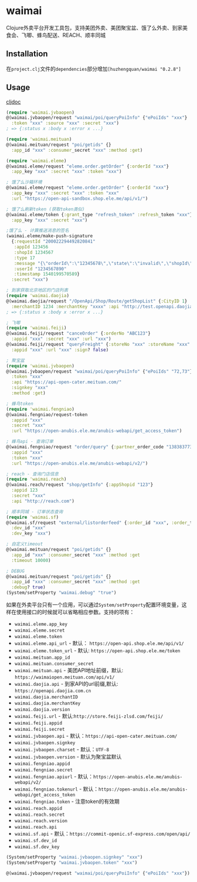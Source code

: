 # waimai

Clojure外卖平台开发工具包，支持美团外卖、美团聚宝盆、饿了么外卖、到家美食会、飞唧、蜂鸟配送、REACH、顺丰同城

## Installation

在`project.clj`文件的`dependencies`部分增加`[huzhengquan/waimai "0.2.8"]`

## Usage

[cljdoc](https://cljdoc.org/d/huzhengquan/waimai)

```clojure
(require 'waimai.jvbaopen)
@(waimai.jvbaopen/request "waimai/poi/queryPoiInfo" {"ePoiIds" "xxx"}
  :token "xxx" :source "xxx" :secret "xxx")
; => {:status x :body x :error x ...}

(require 'waimai.meituan)
@(waimai.meituan/request "poi/getids" {}
  :app_id "xxx" :consumer_secret "xxx" :method :get)

(require 'waimai.eleme)
@(waimai.eleme/request "eleme.order.getOrder" {:orderId "xxx"}
  :app_key "xxx" :secret "xxx" :token "xxx")

; 饿了么沙箱环境
@(waimai.eleme/request "eleme.order.getOrder" {:orderId "xxx"}
  :app_key "xxx" :secret "xxx" :token "xxx"
  :url "https://open-api-sandbox.shop.ele.me/api/v1/")

; 饿了么刷新token (获取token类似)
@(waimai.eleme/token {:grant_type "refresh_token" :refresh_token "xxx"}
  :app_key "xxx" :secret "xxx")

;饿了么 - 计算推送消息的签名
(waimai.eleme/make-push-signature
  {:requestId "200022294492820841"
   :appId 123456
   :shopId 1234567
   :type 17
   :message "{\"orderId\":\"12345678\",\"state\":\"invalid\",\"shopId\":1234567,\"updateTime\":1540199570,\"role\":1}"
   :userId "1234567890"
   :timestamp 1540199570589}
  :secret "xxx")

; 到家获取北京地区的门店列表
(require 'waimai.daojia)
@(waimai.daojia/request "/OpenApi/Shop/Route/getShopList" {:CityID 1}
  :merchantID 1234 :merchantKey "xxxx" :api "http://test.openapi.daojia.com.cn")
; => {:status x :body x :error x ...}

; 飞唧
(require 'waimai.feiji)
@(waimai.feiji/request "canceOrder" {:orderNo "ABC123"}
  :appid "xxx" :secret "xxx" :url "xxx")
@(waimai.feiji/request "queryFreight" {:storeNo "xxx" :storeName "xxx" :senderLng "xxx" ...}
  :appid "xxx" :url "xxx" :sign? false)

; 聚宝盆
(require 'waimai.jvbaopen)
@(waimai.jvbaopen/request "waimai/poi/queryPoiInfo" {"ePoiIds" "72,73"}
  :token "xxx"
  :api "https://api-open-cater.meituan.com/"
  :signkey "xxx"
  :method :get)

; 蜂鸟token
(require 'waimai.fengniao)
@(waimai.fengniao/request-token 
  :appid "xxx"
  :secret "xxx"
  :url "https://open-anubis.ele.me/anubis-webapi/get_access_token")

; 蜂鸟api - 查询订单
@(waimai.fengniao/request "order/query" {:partner_order_code "1383837732"}
  :appid "xxx"
  :token "xxx"
  :url "https://open-anubis.ele.me/anubis-webapi/v2/")

; reach - 查询门店信息
(require 'waimai.reach)
@(waimai.reach/request "shop/getInfo" {:appShopid "123"}
  :appid 123
  :secret "xxx"
  :api "http://reach.com")

; 顺丰同城 - 订单状态查询
(require 'waimai.sf)
@(waimai.sf/request "external/listorderfeed" {:order_id "xxx", :order_type 2}
  :dev_id "xxx"
  :dev_key "xxx")

; 自定义timeout
@(waimai.meituan/request "poi/getids" {}
  :app_id "xxx" :consumer_secret "xxx" :method :get
  :timeout 10000)

; DEBUG
@(waimai.meituan/request "poi/getids" {}
  :app_id "xxx" :consumer_secret "xxx" :method :get
  :debug? true)
(System/setProperty "waimai.debug" "true")

```

如果在外卖平台只有一个应用，可以通过`System/setProperty`配置环境变量，这样在使用接口的时候就可以省略相应参数。支持的项有：

* `waimai.eleme.app_key`
* `waimai.eleme.secret`
* `waimai.eleme.token`
* `waimai.eleme.api_url` - 默认： `https://open-api.shop.ele.me/api/v1/`
* `waimai.eleme.token_url` - 默认: `https://open-api.shop.ele.me/token`
* `waimai.meituan.app_id`
* `waimai.meituan.consumer_secret`
* `waimai.meituan.api` - 美团API地址前缀，默认: `https://waimaiopen.meituan.com/api/v1/`
* `waimai.daojia.api` - 到家API的url前缀,默认: `https://openapi.daojia.com.cn`
* `waimai.daojia.merchantID`
* `waimai.daojia.merchantKey`
* `waimai.daojia.version`
* `waimai.feiji.url` - 默认:`http://store.feiji-zlsd.com/feiji/`
* `waimai.feiji.appid`
* `waimai.feiji.secret`
* `waimai.jvbaopen.api` - 默认：`https://api-open-cater.meituan.com/`
* `waimai.jvbaopen.signkey`
* `waimai.jvbaopen.charset` - 默认：`UTF-8`
* `waimai.jvbaopen.version` - 默认为聚宝盆默认
* `waimai.fengniao.appid`
* `waimai.fengniao.secret`
* `waimai.fengniao.apiurl` - 默认：`https://open-anubis.ele.me/anubis-webapi/v2/`
* `waimai.fengniao.tokenurl` - 默认：`https://open-anubis.ele.me/anubis-webapi/get_access_token`
* `waimai.fengniao.token` - 注意token的有效期
* `waimai.reach.appid`
* `waimai.reach.secret`
* `waimai.reach.version`
* `waimai.reach.api`
* `waimai.sf.api` - 默认：`https://commit-openic.sf-express.com/open/api/`
* `waimai.sf.dev_id`
* `waimai.sf.dev_key`

```clojure
(System/setProperty "waimai.jvbaopen.signkey" "xxx")
(System/setProperty "waimai.jvbaopen.token" "xxx")

@(waimai.jvbaopen/request "waimai/poi/queryPoiInfo" {"ePoiIds" "xxx"})
```

